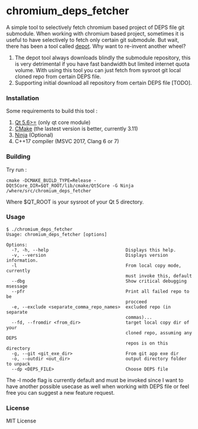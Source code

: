# chromium_deps_fetcher 

A simple tool to selectively fetch chromium based project of DEPS file git submodule.
When working with chromium based project, sometimes it is useful to have selectively
to fetch only certain git submodule. But wait, there has been a tool called [depot](https://commondatastorage.googleapis.com/chrome-infra-docs/flat/depot_tools/docs/html/depot_tools_tutorial.html).
Why want to re-invent another wheel? 

1. The depot tool always downloads blindly the submodule repository, 
this is very detrimental if you have fast bandwidth but limited internet quota volume.
With using this tool you can just fetch from sysroot git local cloned repo from certain DEPS file.
2. Supporting initial download all repository from certain DEPS file [TODO]. 

### Installation

Some requirements to build this tool :

1. [Qt 5.6>=](https://www.qt.io/) (only qt core module)
2. [CMake](https://cmake.org/download/) (the lastest version is better, currently 3.11)
3. [Ninja](https://github.com/ninja-build/ninja) (Optional)
4. C++17 compiler (MSVC 2017, Clang 6 or 7)

### Building 

Try run :

```
cmake -DCMAKE_BUILD_TYPE=Release -DQt5Core_DIR=$QT_ROOT/lib/cmake/Qt5Core -G Ninja /where/src/chromium_deps_fetcher
```

Where $QT_ROOT is your sysroot of your Qt 5 directory.

### Usage 
```
$ ./chromium_deps_fetcher
Usage: chromium_deps_fetcher [options]

Options:
  -?, -h, --help                             Displays this help.
  -v, --version                              Displays version information.
  -l                                         From local copy mode, currently
                                             must invoke this, default
  --dbg                                      Show critical debugging msessage
  --pfr                                      Print all failed repo to be
                                             procceed
  -e, --exclude <separate_comma_repo_names>  excluded repo (in separate
                                             commas)...
  --fd, --fromdir <from_dir>                 target local copy dir of your
                                             cloned repo, assuming any DEPS
                                             repos is on this directory
  -g, --git <git_exe_dir>                    From git app exe dir
  -o, --outdir <out_dir>                     output directory folder to unpack
  --dp <DEPS_FILE>                           Choose DEPS file

```

The -l mode flag is currently default and must be invoked since I want to have another possible usecase as well when working 
with DEPS file or feel free you can suggest a new feature request.



### License 
MIT License